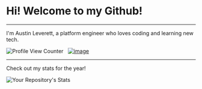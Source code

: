 # Hi! Welcome to my Github!
---
I'm Austin Leverett, a platform engineer who loves coding and learning new tech.

![Profile View Counter](https://komarev.com/ghpvc/?username=miliaus)&nbsp;&nbsp; 
[![image](https://img.shields.io/badge/LinkedIn-0077B5?style=for-the-badge&logo=linkedin&logoColor=white)](https://www.linkedin.com/in/all09/)




--------
Check out my stats for the year!

![Your Repository's Stats](https://github-readme-stats.vercel.app/api?username=miliaus&show_icons=true)
